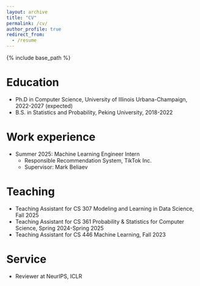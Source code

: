 ```yaml
---
layout: archive
title: "CV"
permalink: /cv/
author_profile: true
redirect_from:
  - /resume
---
```


{% include base_path %}

Education
======
* Ph.D in Computer Science, University of Illinois Urbana-Champaign, 2022-2027 (expected)
* B.S. in Statistics and Probability, Peking University, 2018-2022

Work experience
======
* Summer 2025: Machine Learning Engineer Intern
  * Responsible Recommendation System, TikTok Inc.
  * Supervisor: Mark Beliaev
  
Teaching
======
* Teaching Assistant for CS 307 Modeling and Learning in Data Science, Fall 2025
* Teaching Assistant for CS 361 Probability & Statistics for Computer Science, Spring 2024-Spring 2025
* Teaching Assistant for CS 446 Machine Learning, Fall 2023
  
Service
======
* Reviewer at NeurIPS, ICLR
